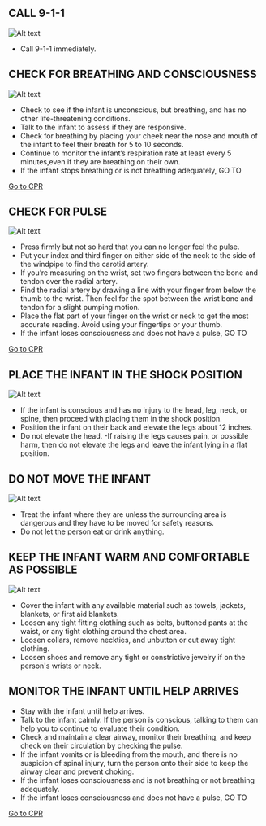<h2>CALL 9-1-1</h2>

![Alt text](/Images/AdultShock/adultshock8.jpg)

- Call 9-1-1 immediately.

<h2>CHECK FOR BREATHING AND CONSCIOUSNESS</h2>

![Alt text](/Images/InfantShock/infantShock6.jpg)

- Check to see if the infant is unconscious, but breathing, and has no other life-threatening conditions.
- Talk to the infant to assess if they are responsive.
- Check for breathing by placing your cheek near the nose and mouth of the infant to feel their breath for 5 to 10 seconds.
- Continue to monitor the infant’s respiration rate at least every 5 minutes,even if they are breathing on their own.
- If the infant stops breathing or is not breathing adequately, GO TO

[Go to CPR](/instructions/3/1/7)

<h2>CHECK FOR PULSE</h2>

![Alt text](/Images/InfantShock/infantShock5.jpg)

- Press firmly but not so hard that you can no longer feel the pulse.
- Put your index and third finger on either side of the neck to the side of the windpipe to find the carotid artery.
- If you’re measuring on the wrist, set two fingers between the bone and tendon over the radial artery.
- Find the radial artery by drawing a line with your finger from below the thumb to the wrist. Then feel for the spot between the wrist bone and tendon for a slight pumping motion.
- Place the flat part of your finger on the wrist or neck to get the most accurate reading. Avoid using your fingertips or your thumb.
- If the infant loses consciousness and does not have a pulse, GO TO

[Go to CPR](/instructions/3/1/7)

<h2>PLACE THE INFANT IN THE SHOCK POSITION</h2>

![Alt text](/Images/InfantShock/infantShock1.jpg)

- If the infant is conscious and has no injury to the head, leg, neck, or spine, then proceed with placing them in the shock position.
- Position the infant on their back and elevate the legs about 12 inches.
- Do not elevate the head.
  -If raising the legs causes pain, or possible harm, then do not elevate the legs and leave the infant lying in a flat position.

<h2>DO NOT MOVE THE INFANT</h2>

![Alt text](/Images/InfantShock/infantShock2.jpg)

- Treat the infant where they are unless the surrounding area is dangerous and they have to be moved for safety reasons.
- Do not let the person eat or drink anything.

<h2>KEEP THE INFANT WARM AND COMFORTABLE AS POSSIBLE</h2>

![Alt text](/Images/InfantShock/infantShock8.jpg)

- Cover the infant with any available material such as towels, jackets, blankets, or first aid blankets.
- Loosen any tight fitting clothing such as belts, buttoned pants at the waist, or any tight clothing around the chest area.
- Loosen collars, remove neckties, and unbutton or cut away tight clothing.
- Loosen shoes and remove any tight or constrictive jewelry if on the person's wrists or neck.

<h2>MONITOR THE INFANT UNTIL HELP ARRIVES</h2>

- Stay with the infant until help arrives.
- Talk to the infant calmly. If the person is conscious, talking to them can help you to continue to evaluate their condition.
- Check and maintain a clear airway, monitor their breathing, and keep check on their circulation by checking the pulse.
- If the infant vomits or is bleeding from the mouth, and there is no suspicion of spinal injury, turn the person onto their side to keep the airway clear and prevent choking.
- If the infant loses consciousness and is not breathing or not breathing adequately.
- If the infant loses consciousness and does not have a pulse, GO TO

[Go to CPR](/instructions/3/1/7)
